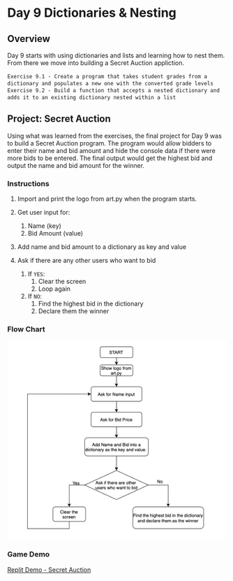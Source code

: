 # Day 9 Dictionaries & Nesting

## Overview

Day 9 starts with using dictionaries and lists and learning how to nest them. From there we move into building a Secret Auction appliction.

    Exercise 9.1 - Create a program that takes student grades from a dictionary and populates a new one with the converted grade levels
    Exercise 9.2 - Build a function that accepts a nested dictionary and adds it to an existing dictionary nested within a list

## Project: Secret Auction

Using what was learned from the exercises, the final project for Day 9 was to build a Secret Auction program. The program would allow bidders to enter their name and bid amount and hide the console data if there were more bids to be entered. The final output would get the highest bid and output the name and bid amount for the winner.

### Instructions

1. Import and print the logo from art.py when the program starts.

2. Get user input for:
    1. Name (key)
    2. Bid Amount (value)

3. Add name and bid amount to a dictionary as key and value

4. Ask if there are any other users who want to bid
    1. If `YES`:
       1. Clear the screen
       2. Loop again
    2. If `NO`:
       1. Find the highest bid in the dictionary
       2. Declare them the winner

### Flow Chart

![Alt Image](Images/secret_auction_flow_chart.png)

### Game Demo

[Replit Demo - Secret Auction](https://replit.com/@EoghyUnscripted/Secret-Auction)
